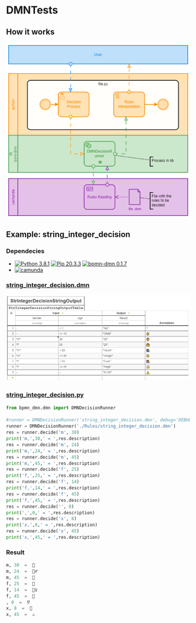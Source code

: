 # DMNTests


## How it works
![process.png](https://raw.githubusercontent.com/GiovaniPM/DMNTests/main/process.PNG)

## Example: string_integer_decision

### Dependecies
- [![Python 3.8.1](https://img.shields.io/badge/python-3.9.1-brightgreen.svg)](https://www.python.org/ftp/python/3.9.1/python-3.9.1-amd64.exe)
[![Pip 20.3.3](https://img.shields.io/badge/pip-20.3.3-green.svg)](https://pypi.org/project/pip/)
[![bpmn-dmn 0.1.7](https://img.shields.io/badge/bpmn--dmn-0.1.7-green.svg)](https://pypi.org/project/bpmn-dmn/)
- [![camunda](https://img.shields.io/badge/camunda-4.4.0-brightgreen.svg)](https://camunda.com/download/modeler/)

### [string_integer_decision.dmn](https://raw.githubusercontent.com/GiovaniPM/DMNTests/main/Rules/string_integer_decision.dmn)
![string_integer_decision.png](https://raw.githubusercontent.com/GiovaniPM/DMNTests/main/string_integer_decision.PNG)

### [string_integer_decision.py](https://raw.githubusercontent.com/GiovaniPM/DMNTests/main/string_integer_decision.py)
``` Python
from bpmn_dmn.dmn import DMNDecisionRunner

#runner = DMNDecisionRunner('string_integer_decision.dmn', debug='DEBUG')
runner = DMNDecisionRunner('./Rules/string_integer_decision.dmn')
res = runner.decide('m', 30)
print('m,',30,' = ',res.description)
res = runner.decide('m', 24)
print('m,',24,' = ',res.description)
res = runner.decide('m', 45)
print('m,',45,' = ',res.description)
res = runner.decide('f', 25)
print('f,',25,' = ',res.description)
res = runner.decide('f', 14)
print('f,',14,' = ',res.description)
res = runner.decide('f', 45)
print('f,',45,' = ',res.description)
res = runner.decide('', 0)
print(',',0,' = ',res.description)
res = runner.decide('x', 8)
print('x,',8,' = ',res.description)
res = runner.decide('x', 45)
print('x,',45,' = ',res.description)
```

### Result
``` Python
m, 30  =  👨
m, 24  =  🙋‍♂️
m, 45  =  👴   
f, 25  =  👩   
f, 14  =  🙋‍♀️
f, 45  =  👵   
, 0  =  ⁉️     
x, 8  =  👶    
x, 45  =  ⚠️  
```